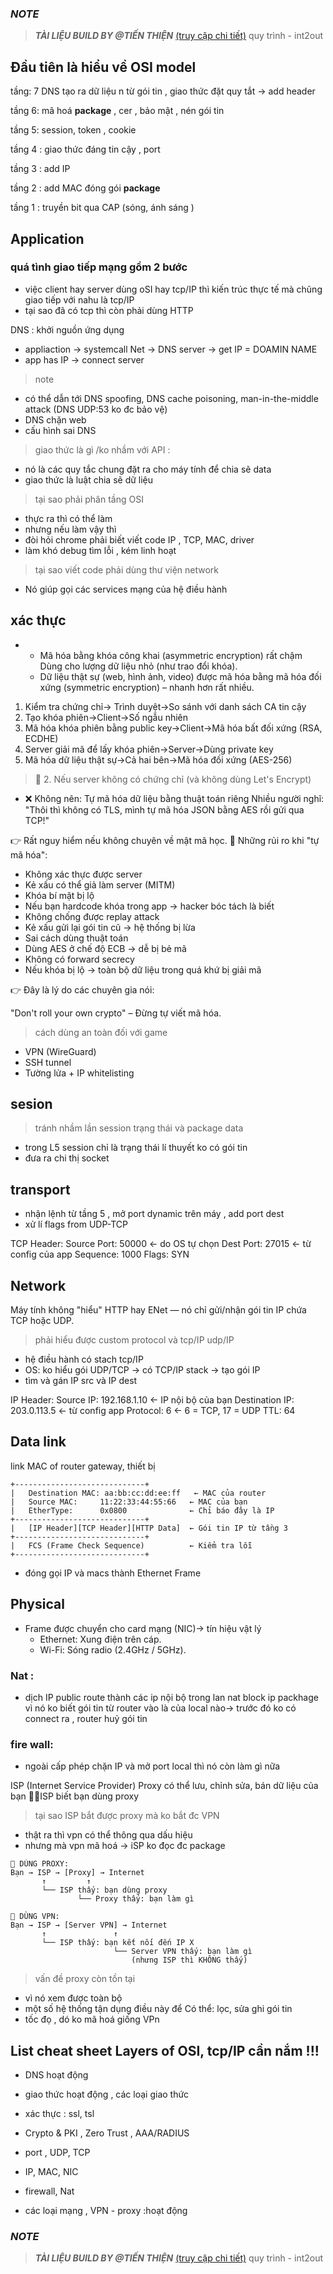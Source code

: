 ### ***NOTE***
> ***TÀI LIỆU BUILD BY @TIẾN THIỆN*** [(truy cập chi tiết)](https://tienthien196.github.io/ecosys.portfolioBNJ/) quy trình - int2out


## Đầu tiên là hiểu về OSI model

tầng: 7
    DNS
    tạo ra dữ liệu n từ gói tin , 
    giao thức  đặt quy tắt -> add header 

tầng 6: 
    mã hoá __package__ , cer , bảo mật , nén gói tin 

tầng 5: 
    session, token , cookie

tầng 4 : 
    giao thức đáng tin cậy , port 

tầng 3 :
    add IP

tầng 2  :
    add MAC 
    đóng gói __package__

tầng 1 : 
    truyền bit qua CAP (sóng, ánh sáng )

## Application
### quá tình giao tiếp mạng gồm 2 bước 
- việc client hay server dùng oSI hay tcp/IP thì kiến trúc thực tế mà chũng giao tiếp với nahu là tcp/IP
- tại sao đã có tcp thì còn phải dùng HTTP


DNS : khởi nguồn ứng dụng 
- appliaction -> systemcall Net -> DNS server -> get IP = DOAMIN NAME
- app has IP -> connect server 

> note 
  - có thể dẫn tới DNS spoofing, DNS cache poisoning, man-in-the-middle attack (DNS UDP:53 ko đc bảo vệ)
  - DNS chặn web 
  - cấu hình sai DNS


> giao thức là gì /ko nhầm với API :
  - nó là các quy tắc chung đặt ra cho máy tính để chia sẽ data
  - giao thức là luật chia sẽ dữ liệu

> tại sao phải phân tầng OSI
  - thực ra thì có thể làm 
  - nhưng nếu làm vậy thì 
  - đòi hỏi chrome phải biết viết code  IP , TCP, MAC, driver 
  - làm khó debug tìm lỗi , kém linh hoạt 

> tại sao viết code phải dùng thư viện network
  - Nó giúp gọi các services mạng của  hệ điều hành 

## xác thực 
  - 
    - Mã hóa bằng khóa công khai (asymmetric encryption) rất chậm Dùng cho lượng dữ liệu nhỏ (như trao đổi khóa).
    - Dữ liệu thật sự (web, hình ảnh, video) được mã hóa bằng mã hóa đối xứng (symmetric encryption) – nhanh hơn rất nhiều.

1. Kiểm tra chứng chỉ-> Trình duyệt->So sánh với danh sách CA tin cậy
2. Tạo khóa phiên->Client->Số ngẫu nhiên
3. Mã hóa khóa phiên bằng public key->Client->Mã hóa bất đối xứng (RSA, ECDHE)
4. Server giải mã để lấy khóa phiên->Server->Dùng private key
5. Mã hóa dữ liệu thật sự->Cả hai bên->Mã hóa đối xứng (AES-256)


> 🚫 2. Nếu server không có chứng chỉ (và không dùng Let's Encrypt)
  -  ❌ Không nên: Tự mã hóa dữ liệu bằng thuật toán riêng
Nhiều người nghĩ:
"Thôi thì không có TLS, mình tự mã hóa JSON bằng AES rồi gửi qua TCP!" 

👉 Rất nguy hiểm nếu không chuyên về mật mã học.
🧨 Những rủi ro khi "tự mã hóa":
- Không xác thực được server
- Kẻ xấu có thể giả làm server (MITM)
- Khóa bí mật bị lộ
- Nếu bạn hardcode khóa trong app → hacker bóc tách là biết
- Không chống được replay attack
- Kẻ xấu gửi lại gói tin cũ → hệ thống bị lừa
- Sai cách dùng thuật toán
- Dùng AES ở chế độ ECB → dễ bị bẻ mã
- Không có forward secrecy
- Nếu khóa bị lộ → toàn bộ dữ liệu trong quá khứ bị giải mã

👉 Đây là lý do các chuyên gia nói:

"Don't roll your own crypto" – Đừng tự viết mã hóa. 

> cách dùng an toàn đối với game 
- VPN (WireGuard)
- SSH tunnel
- Tường lửa + IP whitelisting

## sesion 
> tránh nhầm lần session trạng thái và package data
- trong L5 session chỉ là trạng thái lí thuyết ko có gói tin
- đưa ra chi thị socket


## transport 
- nhận lệnh từ tầng 5 , mở port dynamic trên máy , add port dest
- xử lí flags from  UDP-TCP 

TCP Header:
  Source Port:  50000  ← do OS tự chọn
  Dest Port:    27015  ← từ config của app
  Sequence:     1000
  Flags:        SYN

## Network
Máy tính không "hiểu" HTTP hay ENet — nó chỉ gửi/nhận gói tin IP chứa TCP hoặc UDP. 
> phải hiểu được custom protocol và tcp/IP udp/IP
- hệ điều hành có stach tcp/IP 
- OS: ko hiểu gói UDP/TCP -> có TCP/IP stack -> tạo gói IP 
- tìm và gán IP src và IP dest

IP Header:
  Source IP:      192.168.1.10   ← IP nội bộ của bạn
  Destination IP: 203.0.113.5    ← từ config app
  Protocol:       6              ← 6 = TCP, 17 = UDP
  TTL:            64


## Data link 
   link MAC of router gateway, thiết bị 
```
+-----------------------------+
|   Destination MAC: aa:bb:cc:dd:ee:ff   ← MAC của router
|   Source MAC:     11:22:33:44:55:66   ← MAC của bạn
|   EtherType:      0x0800              ← Chỉ báo đây là IP
+-----------------------------+
|   [IP Header][TCP Header][HTTP Data]  ← Gói tin IP từ tầng 3
+-----------------------------+
|   FCS (Frame Check Sequence)          ← Kiểm tra lỗi
+-----------------------------+
```
- đóng gọi IP và macs thành Ethernet Frame

## Physical
- Frame được chuyển cho card mạng (NIC)-> tín hiệu vật lý
  - Ethernet: Xung điện trên cáp.
  - Wi-Fi: Sóng radio (2.4GHz / 5GHz).

### Nat : 
- dịch IP public route thành các ip nội bộ trong lan 
 nat block ip packhage vì nó ko biết gói tin từ router vào là của local nào-> trước đó ko có connect ra , router huỷ gói tin 

### fire wall: 
- ngoài cấp phép chặn IP và mở port local thì nó còn làm gì nữa 

 ISP (Internet Service Provider)
  Proxy có thể lưu, chỉnh sửa, bán dữ liệu của bạn
  🕵️‍♂️ISP biết bạn dùng proxy


> tại sao ISP bắt được proxy mà ko bắt đc VPN
- thật ra thì vpn có thể thông qua dấu hiệu 
- nhưng mà vpn mã hoá -> iSP ko đọc đc package 
```
📌 DÙNG PROXY:
Bạn → ISP → [Proxy] → Internet
       ↑         ↑
       └── ISP thấy: bạn dùng proxy
               └── Proxy thấy: bạn làm gì

📌 DÙNG VPN:
Bạn → ISP → [Server VPN] → Internet
       ↑               ↑
       └── ISP thấy: bạn kết nối đến IP X
                       └── Server VPN thấy: bạn làm gì
                           (nhưng ISP thì KHÔNG thấy)
```
> vấn đề proxy còn tồn tại 
- vì nó xem được toàn bộ 
- một số hệ thống tận dụng điều này để Có thể: lọc, sửa ghi gói tin
- tốc đọ , dó ko mã hoá giống VPn

## List cheat sheet  Layers of  OSI, tcp/IP  cần nắm !!!
- DNS hoạt động  
- giao thức hoạt động , các loại giao thức  

- xác thực : ssl, tsl 
- Crypto & PKI , Zero Trust ,  AAA/RADIUS

- port , UDP, TCP

- IP, MAC, NIC

- firewall, Nat 
- các loại mạng , VPN - proxy :hoạt động


### ***NOTE***
> ***TÀI LIỆU BUILD BY @TIẾN THIỆN*** [(truy cập chi tiết)](https://tienthien196.github.io/ecosys.portfolioBNJ/) quy trình - int2out

